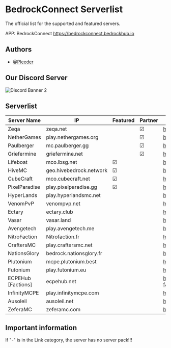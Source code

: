 # BedrockConnect Serverlist

The official list for the supported and featured servers.

APP: BedrockConnect 
https://bedrockconnect.bedrockhub.io


## Authors

- [@Pleeder](https://www.github.com/davidxdgm)


## Our Discord Server
![Discord Banner 2](https://discordapp.com/api/guilds/880891245306740807/widget.png?style=banner2)


## Serverlist

| Server Name        | IP                      | Featured  | Partner |Link (Serverpack) |
|--------------------|-------------------------|-----------|---------|------------------------------------|
| Zeqa               | zeqa.net                |           | &#9745; | https://pack.bedrockhub.io/zeqa
| NetherGames        | play.nethergames.org    |           | &#9745; | https://pack.bedrockhub.io/nethergames
| Paulberger         | mc.paulberger.gg        |           | &#9745; | https://pack.bedrockhub.io/paulberger
| Griefermine        | griefermine.net         |           | &#9745; | https://pack.bedrockhub.io/griefermine
| Lifeboat           | mco.lbsg.net            | &#9745;   |         | https://pack.bedrockhub.io/lbsg
| HiveMC             | geo.hivebedrock.network | &#9745;   |         | https://pack.bedrockhub.io/hivemc
| CubeCraft          | mco.cubecraft.net       | &#9745;   |         | https://pack.bedrockhub.io/cubecraft
| PixelParadise      | play.pixelparadise.gg   | &#9745;   |         | https://pack.bedrockhub.io/pixelparadise
| HyperLands         | play.hyperlandsmc.net   |           |         | https://pack.bedrockhub.io/hyperlands
| VenomPvP           | venompvp.net            |           |         | https://pack.bedrockhub.io/venompvp
| Ectary             | ectary.club             |           |         | https://pack.bedrockhub.io/ectary
| Vasar              | vasar.land              |           |         | https://pack.bedrockhub.io/vasar
| Avengetech         | play.avengetech.me      |           |         | https://pack.bedrockhub.io/avengetech
| NitroFaction       | Nitrofaction.fr         |           |         | https://pack.bedrockhub.io/nitrofaction
| CraftersMC         | play.craftersmc.net     |           |         | https://pack.bedrockhub.io/craftersmc
| NationsGlory       | bedrock.nationsglory.fr |           |         | https://pack.bedrockhub.io/NationsGlory
| Plutonium          | mcpe.plutonium.best     |           |         | https://pack.bedrockhub.io/plutonium
| Futonium           | play.futonium.eu        |           |         | https://pack.bedrockhub.io/futonium
| ECPEHub [Factions] | ecpehub.net             |           |         | https://pack.bedrockhub.io/ecpehub-factions
| InfinityMCPE       | play.infinitymcpe.com   |           |         | https://pack.bedrockhub.io/infinitymcpe
| Ausoleil           | ausoleil.net            |           |         | https://pack.bedrockhub.io/ausoleil
| ZeferaMC           | zeferamc.com            |           |         | https://pack.bedrockhub.io/zeferamc



## Important information

If "-" is in the Link category, the server has no server pack!!!

